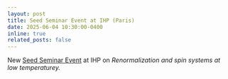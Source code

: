 ```yaml
---
layout: post
title: Seed Seminar Event at IHP (Paris)
date: 2025-06-04 10:30:00-0400
inline: true
related_posts: false
---
```


New <a href="https://seedseminar.apps.math.cnrs.fr/program/#june-05-2025"> Seed Seminar Event</a> at IHP on <i>Renormalization and spin systems at low temperaturey<i>.
